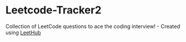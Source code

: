 # Leetcode-Tracker2
Collection of LeetCode questions to ace the coding interview! - Created using [LeetHub](https://github.com/QasimWani/LeetHub)
